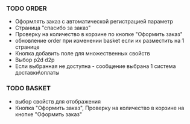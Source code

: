 ### TODO ORDER
* Оформлять заказ с автоматической регистрацией параметр
* Страница "спасибо за заказ"
* Проверку на количество в корзине по кнопке "Оформить заказ"
* обновление order при изменении basket если их разместить на 1 странице
* Кнопка добавить поле для множественных свойств
* Выбор p2d  d2p
* Если выбранная не доступна - сообщение выбрана 1 система доставки\оплаты

### TODO BASKET
* выбор свойств для отображения
* Кнопка "Оформить заказ", Проверку на количество в корзине на кнопке "Оформить заказ"
